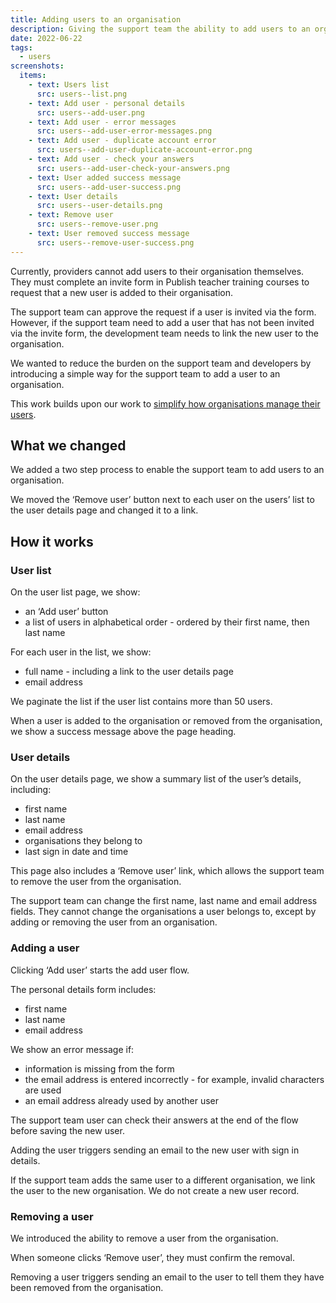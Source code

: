 ```yaml
---
title: Adding users to an organisation
description: Giving the support team the ability to add users to an organisation
date: 2022-06-22
tags:
  - users
screenshots:
  items:
    - text: Users list
      src: users--list.png
    - text: Add user - personal details
      src: users--add-user.png
    - text: Add user - error messages
      src: users--add-user-error-messages.png
    - text: Add user - duplicate account error
      src: users--add-user-duplicate-account-error.png
    - text: Add user - check your answers
      src: users--add-user-check-your-answers.png
    - text: User added success message
      src: users--add-user-success.png
    - text: User details
      src: users--user-details.png
    - text: Remove user
      src: users--remove-user.png
    - text: User removed success message
      src: users--remove-user-success.png
---
```


Currently, providers cannot add users to their organisation themselves. They must complete an invite form in Publish teacher training courses to request that a new user is added to their organisation.

The support team can approve the request if a user is invited via the form. However, if the support team need to add a user that has not been invited via the invite form, the development team needs to link the new user to the organisation.

We wanted to reduce the burden on the support team and developers by introducing a simple way for the support team to add a user to an organisation.

This work builds upon our work to [simplify how organisations manage their users](/publish-teacher-training-courses/simplifying-how-organisations-manage-users/).

## What we changed

We added a two step process to enable the support team to add users to an organisation.

We moved the ‘Remove user’ button next to each user on the users’ list to the user details page and changed it to a link.

## How it works

### User list

On the user list page, we show:

- an ‘Add user’ button
- a list of users in alphabetical order - ordered by their first name, then last name

For each user in the list, we show:

- full name - including a link to the user details page
- email address

We paginate the list if the user list contains more than 50 users.

When a user is added to the organisation or removed from the organisation, we show a success message above the page heading.

### User details

On the user details page, we show a summary list of the user’s details, including:

- first name
- last name
- email address
- organisations they belong to
- last sign in date and time

This page also includes a ‘Remove user’ link, which allows the support team to remove the user from the organisation.

The support team can change the first name, last name and email address fields. They cannot change the organisations a user belongs to, except by adding or removing the user from an organisation.

### Adding a user

Clicking ‘Add user’ starts the add user flow.

The personal details form includes:

- first name
- last name
- email address

We show an error message if:

- information is missing from the form
- the email address is entered incorrectly - for example, invalid characters are used
- an email address already used by another user

The support team user can check their answers at the end of the flow before saving the new user.

Adding the user triggers sending an email to the new user with sign in details.

If the support team adds the same user to a different organisation, we link the user to the new organisation. We do not create a new user record.

### Removing a user

We introduced the ability to remove a user from the organisation.

When someone clicks ‘Remove user’, they must confirm the removal.

Removing a user triggers sending an email to the user to tell them they have been removed from the organisation.

